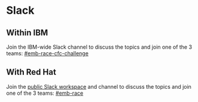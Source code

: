 # Slack

## Within IBM

Join the IBM-wide Slack channel to discuss the topics and join one of the 3 teams: [#emb-race-cfc-challenge](https://ibm-cloudplatform.slack.com/archives/C015VAHF4NQ)

## With Red Hat

Join the [public Slack workspace]() and channel to discuss the topics and join one of the 3 teams: [#emb-race](https://ibm-cloudplatform.slack.com/archives/C015VAHF4NQ)